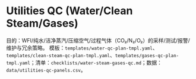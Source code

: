 # Utilities QC (Water/Clean Steam/Gases)

目的：WFI/纯水/洁净蒸汽/压缩空气/过程气体（CO₂/N₂/O₂）的采样/测试/报警/维护与冗余策略。
模板：`templates/water-qc-plan-tmpl.yaml`、`templates/clean-steam-qc-plan-tmpl.yaml`、`templates/gases-qc-plan-tmpl.yaml`；清单：`checklists/water-steam-gases-qc.md`；数据：`data/utilities-qc-panels.csv`。

